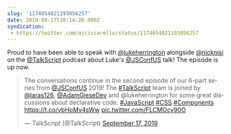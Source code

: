 ```yaml
---
slug: '1174054021193056257'
date: 2019-09-17T20:14:26.000Z
syndication:
 - https://twitter.com/ajciccarello/status/1174054021193056257
---
```


Proud to have been able to speak with [@lukeherrington](https://twitter.com/lukeherrington) alongside [@nicknisi](https://twitter.com/nicknisi) on the [@TalkScript](https://twitter.com/TalkScript) podcast about Luke's [@JSConfUS](https://twitter.com/JSConfUS) talk! The episode is up now. <blockquote class="twitter-tweet"><p lang="en" dir="ltr">The conversations continue in the second episode of our 6-part series from <a href="https://twitter.com/JSConfUS?ref_src=twsrc%5Etfw">@JSConfUS</a> 2019! The <a href="https://twitter.com/hashtag/TalkScript?src=hash&amp;ref_src=twsrc%5Etfw">#TalkScript</a> team is joined by <a href="https://twitter.com/laras126?ref_src=twsrc%5Etfw">@laras126</a>, <a href="https://twitter.com/AdamGieseDev?ref_src=twsrc%5Etfw">@AdamGieseDev</a> and @lukeherrington for some great discussions about declarative code. <a href="https://twitter.com/hashtag/JavaScript?src=hash&amp;ref_src=twsrc%5Etfw">#JavaScript</a> <a href="https://twitter.com/hashtag/CSS?src=hash&amp;ref_src=twsrc%5Etfw">#CSS</a> <a href="https://twitter.com/hashtag/Components?src=hash&amp;ref_src=twsrc%5Etfw">#Components</a> <a href="https://t.co/vbHoMv4sWw">https://t.co/vbHoMv4sWw</a> <a href="https://t.co/FLCMOcy90O">pic.twitter.com/FLCMOcy90O</a></p>&mdash; TalkScript (@TalkScript) <a href="https://twitter.com/TalkScript/status/1174027737335566336?ref_src=twsrc%5Etfw">September 17, 2019</a></blockquote>


<script async src="https://platform.twitter.com/widgets.js" charset="utf-8"></script>
